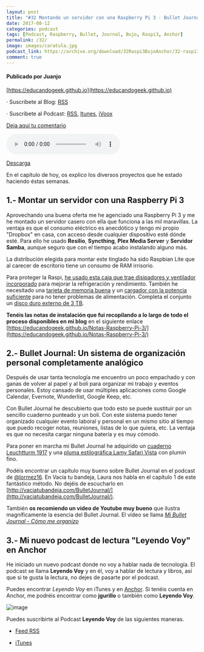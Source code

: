 ```yaml
---
layout: post
title: "#32 Montando un servidor con una Raspberry Pi 3 - Bullet Journal, un sistema de organización personal analógico - Leyendo Voy, mi nuevo podcast de libros y lectura en Anchor"
date: 2017-08-12
categories: podcast
tags: [Podcast, Raspberry, Bullet, Journal, Bujo, Raspi3, Anchor]
permalink: /32/
image: images/caratula.jpg
podcast_link: https://archive.org/download/32Raspi3BujoAnchor/32-raspi3-bujo-anchor.mp3
comment: true
---
```


#### Publicado por Juanjo

[https://educandogeek.github.io](https://educandogeek.github.io)

· Suscríbete al Blog: [RSS](http://feeds.feedburner.com/educandogeekblog)

· Suscríbete al Podcast: [RSS](http://feeds.feedburner.com/educandogeek), [Itunes](https://itunes.apple.com/es/podcast/educando-geek/id1110060146?mt=2), [iVoox](https://www.ivoox.com/podcast-educando-geek_sq_f1289274_1.html)

[Deja aquí tu comentario](https://educandogeek.github.io/32/)

<audio controls>
  <source src="{{ page.podcast_link }}" type="audio/mp3">
</audio>


[Descarga][Mp3]


En el capítulo de hoy, os explico los diversos proyectos que he estado haciendo éstas semanas. 

## 1.- Montar un servidor con una Raspberry Pi 3

Aprovechando una buena oferta me he agenciado una Raspberry Pi 3 y me he montado un servidor casero con ella que funciona a las mil maravillas. La ventaja es que el consumo eléctrico es anecdótico y tengo mi propio "Dropbox" en casa, con acceso desde cualquier dispositivo esté dónde esté. Para ello he usado **Resilio**, **Syncthing**, **Plex Media Server** y **Servidor Samba**, aunque seguro que con el tiempo acabo instalando alguno más. 

La distribución elegida para montar este tinglado ha sido Raspbian Lite que al carecer de escritorio tiene un consumo de RAM irrisorio.

Para proteger la Raspi, [he usado esta caja que trae disipadores y ventilador incorporado](https://www.amazon.es/gp/product/B01L8FXN1S/ref=oh_aui_detailpage_o02_s00?ie=UTF8&psc=1) para mejorar la refrigeración y rendimiento. También he necesitado una [tarjeta de memoria buena](https://www.amazon.es/gp/product/B06XFWPXYD/ref=oh_aui_detailpage_o02_s00?ie=UTF8&psc=1) y un [cargador con la potencia suficiente](https://www.amazon.es/gp/product/B01566WOAG/ref=oh_aui_detailpage_o02_s00?ie=UTF8&psc=1) para no tener problemas de alimentación. Completa el conjunto un [disco duro externo de 3 TB](https://www.amazon.es/dp/B00WIMBNGI/ref=wl_it_dp_o_pC_nS_ttl?_encoding=UTF8&colid=1QZWIIWYPJ119&coliid=I30P4SNN1TV28Y&psc=1).

**Tenéis las notas de instalación que fui recopilando a lo largo de todo el proceso disponibles en mi blog** en el siguiente enlace [https://educandogeek.github.io/Notas-Raspberry-Pi-3/](https://educandogeek.github.io/Notas-Raspberry-Pi-3/)

## 2.- Bullet Journal: Un sistema de organización personal completamente analógico

Después de usar tanta tecnología me encuentro un poco empachado y con ganas de volver al papel y al boli para organizar mi trabajo y eventos personales. Estoy cansado de usar múltiples aplicaciones como Google Calendar, Evernote, Wunderlist, Google Keep, etc.

Con Bullet Journal he descubierto que todo esto se puede sustituir por un sencillo cuaderno punteado y un boli. Con este sistema puedo tener organizado cualquier evento laboral y personal en un mismo sitio al tiempo que puedo recoger notas, reuniones, listas de lo que quiera, etc. La ventaja es que no necesita cargar ninguna batería y es muy cómodo.

Para poner en marcha mi Bullet Journal he adquirido un [cuaderno Leuchtturm 1917](https://www.amazon.es/Leuchtturm1917-Cuaderno-p%C3%A1ginas-puntos-mediano/dp/B00FWRVVFE/ref=sr_1_1?ie=UTF8&qid=1502487543&sr=8-1&keywords=leuchtturm1917+a5+puntos) y una [pluma estilográfica Lamy Safari Vista](https://www.amazon.es/Lamy-1315151-Safari-Vista/dp/B00MDFJC5O/ref=sr_1_1?ie=UTF8&qid=1502487625&sr=8-1&keywords=lamy+safari+vista+f) con plumín fino.

Podéis encontrar un capítulo muy bueno sobre Bullet Journal en el podcast de [@lormez16](https://twitter.com/lormez16?lang=es). En Vacía tu bandeja, Laura nos habla en el capítulo 1 de este fantástico método. No dejéis de escucharlo en [http://vaciatubandeja.com/BulletJournal/](http://vaciatubandeja.com/BulletJournal/).

También **os recomiendo un video de Youtube muy bueno** que ilustra magníficamente la esencia del Bullet Journal. El vídeo se llama [*Mi Bullet Journal - Cómo me organizo*](https://youtu.be/S2XhDneZc1Y)

## 3.- Mi nuevo podcast de lectura "Leyendo Voy" en Anchor

He iniciado un nuevo podcast donde no voy a hablar nada de tecnología. El podcast se llama **Leyendo Voy** y en él, voy a hablar de lectura y libros, así que si te gusta la lectura, no dejes de pasarte por el podcast.

Puedes encontrar *Leyendo Voy* en iTunes y en [Anchor](https://anchor.fm/). Si tenéis cuenta en Anchor, me podréis encontrar como **jgurillo** o también como **Leyendo Voy**.

![image](https://archive.org/download/photo_2017-08-12_00-07-29/photo_2017-08-12_00-07-29.jpg)

Puedes suscribirte al Podcast **Leyendo Voy** de las siguientes maneras.

- [Feed RSS](http://feeds.feedburner.com/leyendovoy)

- [iTunes](https://itunes.apple.com/es/podcast/leyendo-voy/id1268769276)


[Mp3]: https://archive.org/download/32Raspi3BujoAnchor/32-raspi3-bujo-anchor.mp3
